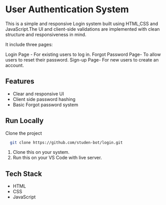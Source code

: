 
# User Authentication System

This is a simple and responsive Login system built using HTML,CSS and JavaScript.The UI and client-side validations are implemented with clean structure and responsiveness in mind.

It include three pages:

Login Page - For existing users to log in.
Forgot Password Page- To allow users to reset their password.
Sign-up Page- For new users to create an account.



## Features

- Clear and responsive UI
- Client side password hashing
- Basic Forgot password system


## Run Locally

Clone the project

```bash
  git clone https://github.com/studen-bot/login.git
```
1) Clone this on your system.
2) Run this on your VS Code with live server.

## Tech Stack

- HTML
- CSS 
- JavaScript
